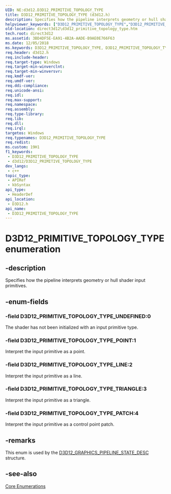 ```yaml
---
UID: NE:d3d12.D3D12_PRIMITIVE_TOPOLOGY_TYPE
title: D3D12_PRIMITIVE_TOPOLOGY_TYPE (d3d12.h)
description: Specifies how the pipeline interprets geometry or hull shader input primitives.
helpviewer_keywords: ["D3D12_PRIMITIVE_TOPOLOGY_TYPE","D3D12_PRIMITIVE_TOPOLOGY_TYPE enumeration","D3D12_PRIMITIVE_TOPOLOGY_TYPE_LINE","D3D12_PRIMITIVE_TOPOLOGY_TYPE_PATCH","D3D12_PRIMITIVE_TOPOLOGY_TYPE_POINT","D3D12_PRIMITIVE_TOPOLOGY_TYPE_TRIANGLE","D3D12_PRIMITIVE_TOPOLOGY_TYPE_UNDEFINED","d3d12/D3D12_PRIMITIVE_TOPOLOGY_TYPE","d3d12/D3D12_PRIMITIVE_TOPOLOGY_TYPE_LINE","d3d12/D3D12_PRIMITIVE_TOPOLOGY_TYPE_PATCH","d3d12/D3D12_PRIMITIVE_TOPOLOGY_TYPE_POINT","d3d12/D3D12_PRIMITIVE_TOPOLOGY_TYPE_TRIANGLE","d3d12/D3D12_PRIMITIVE_TOPOLOGY_TYPE_UNDEFINED","direct3d12.d3d12_primitive_topology_type"]
old-location: direct3d12\d3d12_primitive_topology_type.htm
tech.root: direct3d12
ms.assetid: 3BD4DF5E-EA91-4B2A-AADE-B9AE0E766F63
ms.date: 12/05/2018
ms.keywords: D3D12_PRIMITIVE_TOPOLOGY_TYPE, D3D12_PRIMITIVE_TOPOLOGY_TYPE enumeration, D3D12_PRIMITIVE_TOPOLOGY_TYPE_LINE, D3D12_PRIMITIVE_TOPOLOGY_TYPE_PATCH, D3D12_PRIMITIVE_TOPOLOGY_TYPE_POINT, D3D12_PRIMITIVE_TOPOLOGY_TYPE_TRIANGLE, D3D12_PRIMITIVE_TOPOLOGY_TYPE_UNDEFINED, d3d12/D3D12_PRIMITIVE_TOPOLOGY_TYPE, d3d12/D3D12_PRIMITIVE_TOPOLOGY_TYPE_LINE, d3d12/D3D12_PRIMITIVE_TOPOLOGY_TYPE_PATCH, d3d12/D3D12_PRIMITIVE_TOPOLOGY_TYPE_POINT, d3d12/D3D12_PRIMITIVE_TOPOLOGY_TYPE_TRIANGLE, d3d12/D3D12_PRIMITIVE_TOPOLOGY_TYPE_UNDEFINED, direct3d12.d3d12_primitive_topology_type
req.header: d3d12.h
req.include-header: 
req.target-type: Windows
req.target-min-winverclnt: 
req.target-min-winversvr: 
req.kmdf-ver: 
req.umdf-ver: 
req.ddi-compliance: 
req.unicode-ansi: 
req.idl: 
req.max-support: 
req.namespace: 
req.assembly: 
req.type-library: 
req.lib: 
req.dll: 
req.irql: 
targetos: Windows
req.typenames: D3D12_PRIMITIVE_TOPOLOGY_TYPE
req.redist: 
ms.custom: 19H1
f1_keywords:
 - D3D12_PRIMITIVE_TOPOLOGY_TYPE
 - d3d12/D3D12_PRIMITIVE_TOPOLOGY_TYPE
dev_langs:
 - c++
topic_type:
 - APIRef
 - kbSyntax
api_type:
 - HeaderDef
api_location:
 - D3D12.h
api_name:
 - D3D12_PRIMITIVE_TOPOLOGY_TYPE
---
```


# D3D12_PRIMITIVE_TOPOLOGY_TYPE enumeration


## -description

Specifies how the pipeline interprets geometry or hull shader input primitives.

## -enum-fields

### -field D3D12_PRIMITIVE_TOPOLOGY_TYPE_UNDEFINED:0

The shader has not been initialized with an input primitive type.

### -field D3D12_PRIMITIVE_TOPOLOGY_TYPE_POINT:1

Interpret the input primitive as a point.

### -field D3D12_PRIMITIVE_TOPOLOGY_TYPE_LINE:2

Interpret the input primitive as a line.

### -field D3D12_PRIMITIVE_TOPOLOGY_TYPE_TRIANGLE:3

Interpret the input primitive as a triangle.

### -field D3D12_PRIMITIVE_TOPOLOGY_TYPE_PATCH:4

Interpret the input primitive as a control point patch.

## -remarks

This enum is used by the <a href="/windows/desktop/api/d3d12/ns-d3d12-d3d12_graphics_pipeline_state_desc">D3D12_GRAPHICS_PIPELINE_STATE_DESC</a> structure.

## -see-also

<a href="/windows/desktop/direct3d12/direct3d-12-enumerations">Core Enumerations</a>
